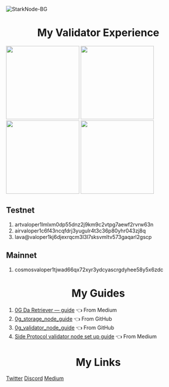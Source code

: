 
![StarkNode-BG](https://github.com/user-attachments/assets/1bdc4bf8-f045-4830-817a-a9fd76d1104f)

<h1 align=center>My Validator Experience</h1>

<img src="https://github.com/user-attachments/assets/abd2f1d7-8b3b-4d9a-ba2e-69dfd0fe812f" width=200>
<img src="https://github.com/user-attachments/assets/9ea02fad-7d1a-458c-8ae9-ecf4c598d756" width=200>
<img src="https://github.com/user-attachments/assets/473175ef-bc31-482c-b3c3-6ad34f152425" width=200>
<img src="https://github.com/user-attachments/assets/e3baff89-31e0-4aaa-b0f9-c7c761c722ce" width=200>

<h2>Testnet</h2>

1. artvaloper1lmlxm0dp55dnz2j9km9c2vtpg7aewf2rvrw63n
2. airvaloper1c6f43ncqfdrj3yugulr4t3c36p80yhr043zj8q
3. lava@valoper1kj6djexrqcm3l3l7sksvmltv573gaqarl2gscp

<h2>Mainnet</h2>

1. cosmosvaloper1tjwad66qx72xyr3ydcyascrgdyhee58y5x6zdc

<h1 align=center>My Guides</h1>

1. [0G Da Retriever — guide](https://medium.com/@stark.nodes/0g-da-retriever-guide-9d0854874fea) 👈 From Medium
2. [0g_storage_node_guide](https://github.com/StarkovVlad/0g_storage_node_guide) 👈 From GitHub
3. [0g_validator_node_guide](https://github.com/StarkovVlad/0g_validator_node_guide) 👈 From GitHub
4. [Side Protocol validator node set up guide](https://medium.com/@stark.nodes/side-protocol-validator-node-set-up-guide-1f21d7cbe0c8) 👈 From Medium

<h1 align=center>My Links</h1>

[Twitter](https://x.com/Berend896) [Discord](https://discord.com/users/933934265211682846) [Medium](https://medium.com/@stark.nodes) 
